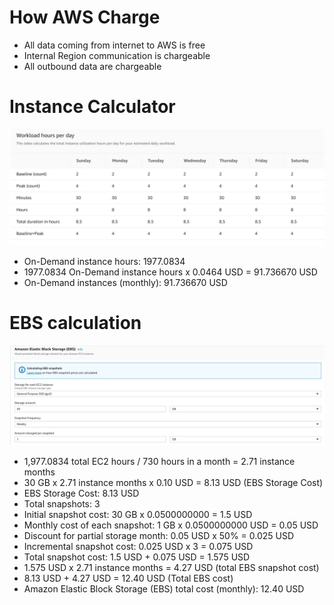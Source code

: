 # How AWS Charge

* All data coming from internet to AWS is free
* Internal Region communication is chargeable
* All outbound data are chargeable

# Instance Calculator

![EC2 Configuration](images/ec2_usage.JPG)

* On-Demand instance hours: 1977.0834
* 1977.0834 On-Demand instance hours x 0.0464 USD = 91.736670 USD
* On-Demand instances (monthly): 91.736670 USD


# EBS calculation

![EBS Configuration](images/ebs_usage.JPG)

* 1,977.0834 total EC2 hours / 730 hours in a month = 2.71 instance months
* 30 GB x 2.71 instance months x 0.10 USD = 8.13 USD (EBS Storage Cost)
* EBS Storage Cost: 8.13 USD
* Total snapshots: 3
* Initial snapshot cost: 30 GB x 0.0500000000 = 1.5 USD
* Monthly cost of each snapshot: 1 GB x 0.0500000000 USD = 0.05 USD
* Discount for partial storage month: 0.05 USD x 50% = 0.025 USD
* Incremental snapshot cost: 0.025 USD x 3 = 0.075 USD
* Total snapshot cost: 1.5 USD + 0.075 USD = 1.575 USD
* 1.575 USD x 2.71 instance months = 4.27 USD (total EBS snapshot cost)
* 8.13 USD + 4.27 USD = 12.40 USD (Total EBS cost)
* Amazon Elastic Block Storage (EBS) total cost (monthly): 12.40 USD